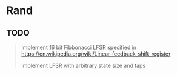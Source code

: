 # Rand


## TODO
> Implement 16 bit Fibbonacci LFSR specified in https://en.wikipedia.org/wiki/Linear-feedback_shift_register
>
> Implement LFSR with arbitrary state size and taps